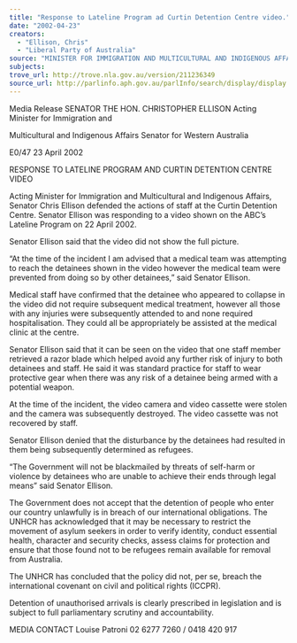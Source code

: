 ```yaml
---
title: "Response to Lateline Program ad Curtin Detention Centre video."
date: "2002-04-23"
creators:
  - "Ellison, Chris"
  - "Liberal Party of Australia"
source: "MINISTER FOR IMMIGRATION AND MULTICULTURAL AND INDIGENOUS AFFAIRS"
subjects:
trove_url: http://trove.nla.gov.au/version/211236349
source_url: http://parlinfo.aph.gov.au/parlInfo/search/display/display.w3p;query=Id%3A%22media/pressrel/21E66%22
---
```


 Media Release SENATOR THE HON. CHRISTOPHER ELLISON                            Acting Minister for Immigration and

 Multicultural and Indigenous Affairs                               Senator for Western Australia

 E0/47 23 April 2002

 RESPONSE TO LATELINE PROGRAM AND CURTIN DETENTION CENTRE VIDEO

 Acting Minister for Immigration and Multicultural and Indigenous Affairs, Senator Chris Ellison defended the actions of staff at the Curtin Detention Centre.  Senator Ellison was responding to a video shown on the ABC’s Lateline Program on 22 April 2002.

 Senator Ellison said that the video did not show the full picture.

 “At the time of the incident I am advised that a medical team was attempting to reach the detainees shown in the video however the medical team were prevented from doing so by other detainees,” said Senator Ellison.

 Medical staff have confirmed that the detainee who appeared to collapse in the video did not require subsequent medical treatment, however all those with any injuries were subsequently attended to and none required hospitalisation.  They could all be appropriately be assisted at the medical clinic at the centre.

 Senator Ellison said that it can be seen on the video that one staff member retrieved a razor blade which helped avoid any further risk of injury to both detainees and staff.  He said it was standard practice for staff to wear protective gear when there was any risk of a detainee being armed with a potential weapon.

 At the time of the incident, the video camera and video cassette were stolen and the camera was subsequently destroyed.  The video cassette was not recovered by staff.

 Senator Ellison denied that the disturbance by the detainees had resulted in them being subsequently determined as refugees.

 “The Government will not be blackmailed by threats of self-harm or violence by detainees who are unable to achieve their ends through legal means” said Senator Ellison.

 The Government does not accept that the detention of people who enter our country unlawfully is in breach of our international obligations.  The UNHCR has acknowledged that it may be necessary to restrict the movement of asylum seekers in order to verify identity, conduct essential health, character and security checks, assess claims for protection and ensure that those found not to be refugees remain available for removal from Australia.

 The UNHCR has concluded that the policy did not, per se, breach the international covenant on civil and political rights (ICCPR).

 Detention of unauthorised arrivals is clearly prescribed in legislation and is subject to full parliamentary scrutiny and accountability.

 MEDIA CONTACT Louise Patroni 02 6277 7260 / 0418 420 917

